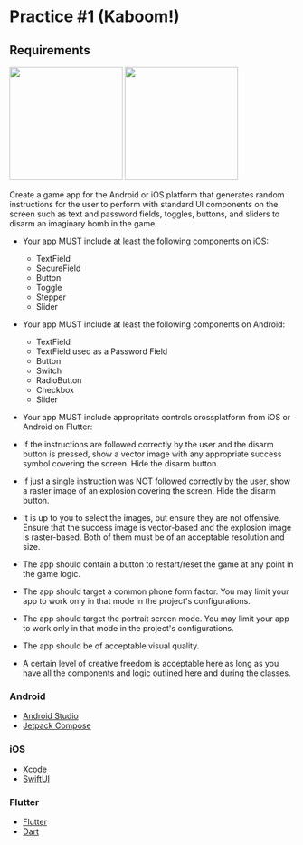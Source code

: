 Practice #1 (Kaboom!)
=====================

## Requirements

<img src="https://i.imgur.com/euHEqlL.png" width="200">

<img src="https://i.imgur.com/c21riRf.png" width="200">

Create a game app for the Android or iOS platform that generates random instructions for the user to perform with standard UI components on the screen such as text and password fields, toggles, buttons, and sliders to disarm an imaginary bomb in the game.

* Your app MUST include at least the following components on iOS:
  * TextField
  * SecureField
  * Button
  * Toggle
  * Stepper
  * Slider

* Your app MUST include at least the following components on Android:
  * TextField
  * TextField used as a Password Field
  * Button
  * Switch
  * RadioButton
  * Checkbox
  * Slider

* Your app MUST include appropritate controls crossplatform from iOS or Android on Flutter:
 
* If the instructions are followed correctly by the user and the disarm button is pressed, show a vector image with any appropriate success symbol covering the screen. Hide the disarm button.

* If just a single instruction was NOT followed correctly by the user, show a raster image of an explosion covering the screen. Hide the disarm button.

* It is up to you to select the images, but ensure they are not offensive. Ensure that the success image is vector-based and the explosion image is raster-based. Both of them must be of an acceptable resolution and size.

* The app should contain a button to restart/reset the game at any point in the game logic.

* The app should target a common phone form factor. You may limit your app to work only in that mode in the project's configurations.

* The app should target the portrait screen mode. You may limit your app to work only in that mode in the project's configurations.

* The app should be of acceptable visual quality.

* A certain level of creative freedom is acceptable here as long as you have all the components and logic outlined here and during the classes.

### Android

* [Android Studio](https://developer.android.com/studio)
* [Jetpack Compose](https://developer.android.com/jetpack/compose)

### iOS

* [Xcode](https://developer.apple.com/xcode)
* [SwiftUI](https://developer.apple.com/documentation/swiftui)

### Flutter

* [Flutter](https://flutter.dev)
* [Dart](https://dart.dev)
